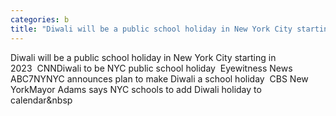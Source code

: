 ```yaml
---
categories: b
title: "Diwali will be a public school holiday in New York City starting in 2023  CNN"
---
```

Diwali will be a public school holiday in New York City starting in 2023&nbsp;&nbsp;CNNDiwali to be NYC public school holiday&nbsp;&nbsp;Eyewitness News ABC7NYNYC announces plan to make Diwali a school holiday&nbsp;&nbsp;CBS New YorkMayor Adams says NYC schools to add Diwali holiday to calendar&nbsp